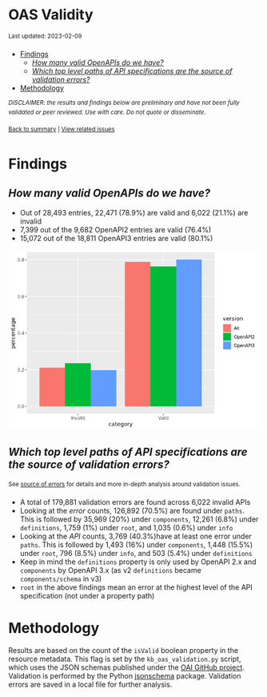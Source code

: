 OAS Validity
================
<sup>Last updated: 2023-02-09</sup>

- <a href="#findings" id="toc-findings">Findings</a>
  - <a href="#how-many-valid-openapis-do-we-have"
    id="toc-how-many-valid-openapis-do-we-have"><em>How many valid OpenAPIs
    do we have?</em></a>
  - <a
    href="#which-top-level-paths-of-api-specifications-are-the-source-of-validation-errors"
    id="toc-which-top-level-paths-of-api-specifications-are-the-source-of-validation-errors"><em>Which
    top level paths of API specifications are the source of validation
    errors?</em></a>
- <a href="#methodology" id="toc-methodology">Methodology</a>

<sup>*DISCLAIMER: the results and findings below are preliminary and
have not been fully validated or peer reviewed. Use with care. Do not
quote or disseminate.*</sup>

<sup>[Back to summary](oas_summary.md) \| [View related
issues](https://github.com/postman-open-technologies/knowledge-base/labels/oas%3Avalidity)</sup>

# Findings

## *How many valid OpenAPIs do we have?*

- Out of 28,493 entries, 22,471 (78.9%) are valid and 6,022 (21.1%) are
  invalid
- 7,399 out of the 9,682 OpenAPI2 entries are valid (76.4%)
- 15,072 out of the 18,811 OpenAPI3 entries are valid (80.1%)

![](oas_validity_files/figure-gfm/oas_validity_charts-1.png)<!-- -->

## *Which top level paths of API specifications are the source of validation errors?*

<sup>See [source of errors](oas_validity_errors.md) for details and more
in-depth analysis around validation issues.<sup>

- A total of 179,881 validation errors are found across 6,022 invalid
  APIs
- Looking at the *error* counts, 126,892 (70.5%) are found under
  `paths`. This is followed by 35,969 (20%) under `components`, 12,261
  (6.8%) under `definitions`, 1,759 (1%) under `root`, and 1,035 (0.6%)
  under `info`
- Looking at the *API* counts, 3,769 (40.3%)have at least one error
  under `paths`. This is followed by 1,493 (16%) under `components`,
  1,448 (15.5%) under `root`, 796 (8.5%) under `info`, and 503 (5.4%)
  under `definitions`
- Keep in mind the `definitions` property is only used by OpenAPI 2.x
  and `components` by OpenAPI 3.x (as v2 `definitions` became
  `components/schema` in v3)
- `root` in the above findings mean an error at the highest level of the
  API specification (not under a property path)

# Methodology

Results are based on the count of the `isValid` boolean property in the
resource metadata. This flag is set by the `kb_oas_validation.py`
script, which uses the JSON schemas published under the [OAI GitHub
project](https://github.com/OAI/OpenAPI-Specification/tree/main/schemas).
Validation is performed by the Python
[jsonschema](https://github.com/python-jsonschema/jsonschema) package.
Validation errors are saved in a local file for further analysis.
